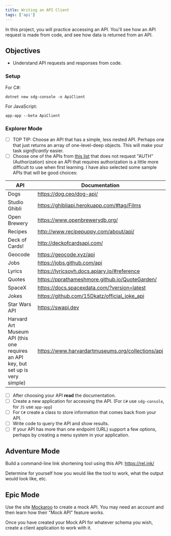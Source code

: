 ```yaml
---
title: Writing an API Client
tags: ['api']
---
```


In this project, you will practice accessing an API. You'll see how an API request is made from code, and see how data is returned from an API.

## Objectives

- Understand API requests and responses from code.

### Setup

For C#:

```shell
dotnet new sdg-console -o ApiClient
```

For JavaScript:

```shell
app-app --beta ApiClient
```

### Explorer Mode

- [ ] TOP TIP: Choose an API that has a simple, less nested API. Perhaps one that just returns an array of one-level-deep objects. This will make your task _significantly_ easier.
- [ ] Choose one of the APIs from [this list](https://github.com/public-apis/public-apis) that does not request "AUTH" (Authorization) since an API that requires authorization is a little more difficult to use when first learning. I have also selected some sample APIs that will be good choices:

| API                                                                              | Documentation                                     |
| -------------------------------------------------------------------------------- | ------------------------------------------------- |
| Dogs                                                                             | https://dog.ceo/dog-api/                          |
| Studio Ghibli                                                                    | https://ghibliapi.herokuapp.com/#tag/Films        |
| Open Brewery                                                                     | https://www.openbrewerydb.org/                    |
| Recipes                                                                          | http://www.recipepuppy.com/about/api/             |
| Deck of Cards!                                                                   | http://deckofcardsapi.com/                        |
| Geocode                                                                          | https://geocode.xyz/api                           |
| Jobs                                                                             | https://jobs.github.com/api                       |
| Lyrics                                                                           | https://lyricsovh.docs.apiary.io/#reference       |
| Quotes                                                                           | https://pprathameshmore.github.io/QuoteGarden/    |
| SpaceX                                                                           | https://docs.spacexdata.com/?version=latest       |
| Jokes                                                                            | https://github.com/15Dkatz/official_joke_api      |
| Star Wars API                                                                    | https://swapi.dev                                 |
| Harvard Art Museum API (this one requires an API key, but set up is very simple) | https://www.harvardartmuseums.org/collections/api |

- [ ] After choosing your API **read** the documentation.
- [ ] Create a new application for accessing the API. (For `C#` use `sdg-console`, for `JS` use `app-app`)
- [ ] For `C#` create a class to store information that comes back from your API.
- [ ] Write code to query the API and show results.
- [ ] If your API has more than one endpoint (URL) support a few options, perhaps by creating a menu system in your application.

## Adventure Mode

Build a command-line link shortening tool using this API: https://rel.ink/

Determine for yourself how you would like the tool to work, what the output would look like, etc.

## Epic Mode

Use the site [Mockaroo](https://mockaroo.com/) to create a mock API. You may need an account and then learn how their "Mock API" feature works.

Once you have created your Mock API for whatever schema you wish, create a client application to work with it.
